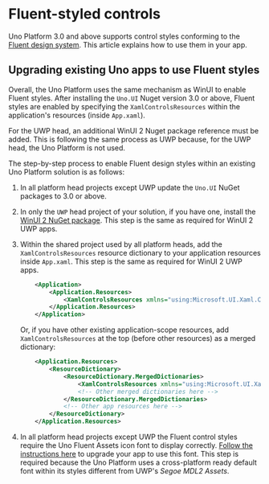 # Fluent-styled controls

Uno Platform 3.0 and above supports control styles conforming to the [Fluent design system](https://www.microsoft.com/design/fluent). This article explains how to use them in your app.

## Upgrading existing Uno apps to use Fluent styles

Overall, the Uno Platform uses the same mechanism as WinUI to enable Fluent styles. After installing the `Uno.UI` Nuget version 3.0 or above, Fluent styles are enabled by specifying the `XamlControlsResources` within the application's resources (inside `App.xaml`).

For the UWP head, an additional WinUI 2 Nuget package reference must be added. This is following the same process as UWP because, for the UWP head, the Uno Platform is not used.

The step-by-step process to enable Fluent design styles within an existing Uno Platform solution is as follows:

1. In all platform head projects except UWP update the `Uno.UI` NuGet packages to 3.0 or above.
1. In only the `UWP` head project of your solution, if you have one, install the [WinUI 2 NuGet package](https://www.nuget.org/packages/Microsoft.UI.Xaml). This step is the same as required for WinUI 2 UWP apps.
1. Within the shared project used by all platform heads, add the `XamlControlsResources` resource dictionary to your application resources inside `App.xaml`. This step is the same as required for WinUI 2 UWP apps.
    ```xml
    	<Application>
    		<Application.Resources>
    			<XamlControlsResources xmlns="using:Microsoft.UI.Xaml.Controls" />
    		</Application.Resources>
    	</Application>
    ```
    Or, if you have other existing application-scope resources, add `XamlControlsResources` at the top (before other resources) as a merged dictionary:

    ```xml
    	<Application.Resources>
    		<ResourceDictionary>
    			<ResourceDictionary.MergedDictionaries>
    				<XamlControlsResources xmlns="using:Microsoft.UI.Xaml.Controls" />
    				<!-- Other merged dictionaries here -->
    			</ResourceDictionary.MergedDictionaries>
    			<!-- Other app resources here -->
    		</ResourceDictionary>
    	</Application.Resources>
    ```
1. In all platform head projects except UWP the Fluent control styles require the Uno Fluent Assets icon font to display correctly. [Follow the instructions here](../uno-fluent-assets.md) to upgrade your app to use this font. This step is required because the Uno Platform uses a cross-platform ready default font within its styles different from UWP's *Segoe MDL2 Assets*.
